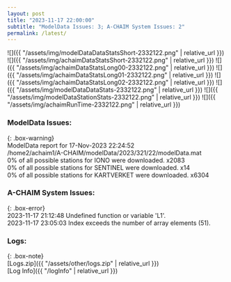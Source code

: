 ```yaml
---
layout: post
title: "2023-11-17 22:00:00"
subtitle: "ModelData Issues: 3; A-CHAIM System Issues: 2"
permalink: /latest/
---
```


![]({{ "/assets/img/modelDataDataStatsShort-2332122.png" | relative_url }})
![]({{ "/assets/img/achaimDataStatsShort-2332122.png" | relative_url }})
![]({{ "/assets/img/achaimDataStatsLong00-2332122.png" | relative_url }})
![]({{ "/assets/img/achaimDataStatsLong01-2332122.png" | relative_url }})
![]({{ "/assets/img/achaimDataStatsLong02-2332122.png" | relative_url }})
![]({{ "/assets/img/modelDataDataStats-2332122.png" | relative_url }})
![]({{ "/assets/img/modelDataStationStats-2332122.png" | relative_url }})
![]({{ "/assets/img/achaimRunTime-2332122.png" | relative_url }})


### ModelData Issues:  
  
{: .box-warning}  
 ModelData report for 17-Nov-2023 22:24:52   
 /home2/achaim1/A-CHAIM/modelData/2023/321/22/modelData.mat   
 0% of all possible stations for IONO were downloaded. x2083   
 0% of all possible stations for SENTINEL were downloaded. x14   
 0% of all possible stations for KARTVERKET were downloaded. x6304   
  
### A-CHAIM System Issues:  
  
{: .box-error}  
2023-11-17 21:12:48 Undefined function or variable 'L1'.  
2023-11-17 23:05:03 Index exceeds the number of array elements (51).  

### Logs:  
  
{: .box-note}  
[Logs.zip]({{ "/assets/other/logs.zip" | relative_url }})  
[Log Info]({{ "/logInfo" | relative_url }})  
